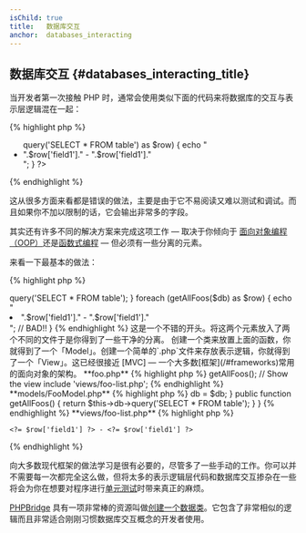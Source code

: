 ```yaml
---
isChild: true
title:   数据库交互
anchor:  databases_interacting
---
```


## 数据库交互 {#databases_interacting_title}

当开发者第一次接触 PHP 时，通常会使用类似下面的代码来将数据库的交互与表示层逻辑混在一起：

{% highlight php %}
<ul>
<?php
foreach ($db->query('SELECT * FROM table') as $row) {
    echo "<li>".$row['field1']." - ".$row['field1']."</li>";
}
?>
</ul>
{% endhighlight %}

这从很多方面来看都是错误的做法，主要是由于它不易阅读又难以测试和调试。而且如果你不加以限制的话，它会输出非常多的字段。

其实还有许多不同的解决方案来完成这项工作 — 取决于你倾向于 [面向对象编程（OOP）](/#object-oriented-programming)还是[函数式编程](/#functional-programming) — 但必须有一些分离的元素。

来看一下最基本的做法：

{% highlight php %}
<?php
function getAllFoos($db) {
    return $db->query('SELECT * FROM table');
}

foreach (getAllFoos($db) as $row) {
    echo "<li>".$row['field1']." - ".$row['field1']."</li>"; // BAD!!
}
{% endhighlight %}

这是一个不错的开头。将这两个元素放入了两个不同的文件于是你得到了一些干净的分离。

创建一个类来放置上面的函数，你就得到了一个「Model」。创建一个简单的`.php`文件来存放表示逻辑，你就得到了一个「View」。这已经很接近 [MVC] — 一个大多数[框架](/#frameworks)常用的面向对象的架构。

**foo.php**

{% highlight php %}
<?php
$db = new PDO('mysql:host=localhost;dbname=testdb;charset=utf8', 'username', 'password');

// Make your model available
include 'models/FooModel.php';

// Create an instance
$fooModel = new FooModel($db);
// Get the list of Foos
$fooList = $fooModel->getAllFoos();

// Show the view
include 'views/foo-list.php';
{% endhighlight %}


**models/FooModel.php**

{% highlight php %}
<?php
class FooModel
{
    protected $db;

    public function __construct(PDO $db)
    {
        $this->db = $db;
    }

    public function getAllFoos() {
        return $this->db->query('SELECT * FROM table');
    }
}
{% endhighlight %}

**views/foo-list.php**

{% highlight php %}
<?php foreach ($fooList as $row): ?>
    <?= $row['field1'] ?> - <?= $row['field1'] ?>
<?php endforeach ?>
{% endhighlight %}

向大多数现代框架的做法学习是很有必要的，尽管多了一些手动的工作。你可以并不需要每一次都完全这么做，但将太多的表示逻辑层代码和数据库交互掺杂在一些将会为你在想要对程序进行[单元测试](/#unit-testing)时带来真正的麻烦。

[PHPBridge] 具有一项非常棒的资源叫做[创建一个数据类]。它包含了非常相似的逻辑而且非常适合刚刚习惯数据库交互概念的开发者使用。


[MVC]: https://code.tutsplus.com/tutorials/mvc-for-noobs--net-10488
[PHPBridge]: https://phpbridge.org/docs/
[创建一个数据类]: https://phpbridge.org/intro-to-php/creating_a_data_class
